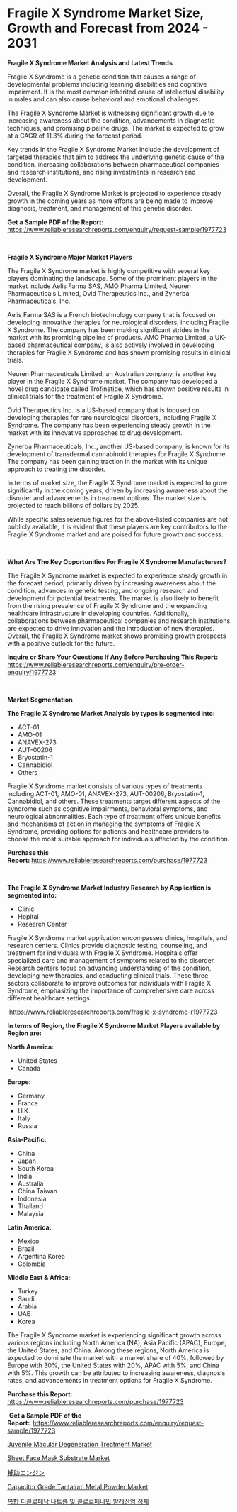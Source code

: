 <p><h1>Fragile X Syndrome Market Size, Growth and Forecast from 2024 - 2031</h1></p><p><strong>Fragile X Syndrome Market Analysis and Latest Trends</strong></p>
<p><p>Fragile X Syndrome is a genetic condition that causes a range of developmental problems including learning disabilities and cognitive impairment. It is the most common inherited cause of intellectual disability in males and can also cause behavioral and emotional challenges.</p><p>The Fragile X Syndrome Market is witnessing significant growth due to increasing awareness about the condition, advancements in diagnostic techniques, and promising pipeline drugs. The market is expected to grow at a CAGR of 11.3% during the forecast period.</p><p>Key trends in the Fragile X Syndrome Market include the development of targeted therapies that aim to address the underlying genetic cause of the condition, increasing collaborations between pharmaceutical companies and research institutions, and rising investments in research and development.</p><p>Overall, the Fragile X Syndrome Market is projected to experience steady growth in the coming years as more efforts are being made to improve diagnosis, treatment, and management of this genetic disorder.</p></p>
<p><strong>Get a Sample PDF of the Report:&nbsp;</strong> <a href="https://www.reliableresearchreports.com/enquiry/request-sample/1977723">https://www.reliableresearchreports.com/enquiry/request-sample/1977723</a></p>
<p>&nbsp;</p>
<p><strong>Fragile X Syndrome Major Market Players</strong></p>
<p><p>The Fragile X Syndrome market is highly competitive with several key players dominating the landscape. Some of the prominent players in the market include Aelis Farma SAS, AMO Pharma Limited, Neuren Pharmaceuticals Limited, Ovid Therapeutics Inc., and Zynerba Pharmaceuticals, Inc.</p><p>Aelis Farma SAS is a French biotechnology company that is focused on developing innovative therapies for neurological disorders, including Fragile X Syndrome. The company has been making significant strides in the market with its promising pipeline of products. AMO Pharma Limited, a UK-based pharmaceutical company, is also actively involved in developing therapies for Fragile X Syndrome and has shown promising results in clinical trials.</p><p>Neuren Pharmaceuticals Limited, an Australian company, is another key player in the Fragile X Syndrome market. The company has developed a novel drug candidate called Trofinetide, which has shown positive results in clinical trials for the treatment of Fragile X Syndrome.</p><p>Ovid Therapeutics Inc. is a US-based company that is focused on developing therapies for rare neurological disorders, including Fragile X Syndrome. The company has been experiencing steady growth in the market with its innovative approaches to drug development.</p><p>Zynerba Pharmaceuticals, Inc., another US-based company, is known for its development of transdermal cannabinoid therapies for Fragile X Syndrome. The company has been gaining traction in the market with its unique approach to treating the disorder.</p><p>In terms of market size, the Fragile X Syndrome market is expected to grow significantly in the coming years, driven by increasing awareness about the disorder and advancements in treatment options. The market size is projected to reach billions of dollars by 2025.</p><p>While specific sales revenue figures for the above-listed companies are not publicly available, it is evident that these players are key contributors to the Fragile X Syndrome market and are poised for future growth and success.</p></p>
<p>&nbsp;</p>
<p><strong>What Are The Key Opportunities For Fragile X Syndrome Manufacturers?</strong></p>
<p><p>The Fragile X Syndrome market is expected to experience steady growth in the forecast period, primarily driven by increasing awareness about the condition, advances in genetic testing, and ongoing research and development for potential treatments. The market is also likely to benefit from the rising prevalence of Fragile X Syndrome and the expanding healthcare infrastructure in developing countries. Additionally, collaborations between pharmaceutical companies and research institutions are expected to drive innovation and the introduction of new therapies. Overall, the Fragile X Syndrome market shows promising growth prospects with a positive outlook for the future.</p></p>
<p><strong>Inquire or Share Your Questions If Any Before Purchasing This Report:</strong> <a href="https://www.reliableresearchreports.com/enquiry/pre-order-enquiry/1977723">https://www.reliableresearchreports.com/enquiry/pre-order-enquiry/1977723</a></p>
<p>&nbsp;</p>
<p><strong>Market Segmentation</strong></p>
<p><strong>The Fragile X Syndrome Market Analysis by types is segmented into:</strong></p>
<p><ul><li>ACT-01</li><li>AMO-01</li><li>ANAVEX-273</li><li>AUT-00206</li><li>Bryostatin-1</li><li>Cannabidiol</li><li>Others</li></ul></p>
<p><p>Fragile X Syndrome market consists of various types of treatments including ACT-01, AMO-01, ANAVEX-273, AUT-00206, Bryostatin-1, Cannabidiol, and others. These treatments target different aspects of the syndrome such as cognitive impairments, behavioral symptoms, and neurological abnormalities. Each type of treatment offers unique benefits and mechanisms of action in managing the symptoms of Fragile X Syndrome, providing options for patients and healthcare providers to choose the most suitable approach for individuals affected by the condition.</p></p>
<p><strong>Purchase this Report:&nbsp;</strong><a href="https://www.reliableresearchreports.com/purchase/1977723">https://www.reliableresearchreports.com/purchase/1977723</a></p>
<p>&nbsp;</p>
<p><strong>The Fragile X Syndrome Market Industry Research by Application is segmented into:</strong></p>
<p><ul><li>Clinic</li><li>Hopital</li><li>Research Center</li></ul></p>
<p><p>Fragile X Syndrome market application encompasses clinics, hospitals, and research centers. Clinics provide diagnostic testing, counseling, and treatment for individuals with Fragile X Syndrome. Hospitals offer specialized care and management of symptoms related to the disorder. Research centers focus on advancing understanding of the condition, developing new therapies, and conducting clinical trials. These three sectors collaborate to improve outcomes for individuals with Fragile X Syndrome, emphasizing the importance of comprehensive care across different healthcare settings.</p></p>
<p><a href="https://www.reliableresearchreports.com/fragile-x-syndrome-r1977723">&nbsp;https://www.reliableresearchreports.com/fragile-x-syndrome-r1977723</a></p>
<p><strong>In terms of Region, the Fragile X Syndrome Market Players available by Region are:</strong></p>
<p>
    <p> <strong> North America: </strong>
        <ul>
            <li>United States</li>
            <li>Canada</li>
        </ul>
        </p> 
    <p> <strong> Europe: </strong>
        <ul>
            <li>Germany</li>
            <li>France</li>
            <li>U.K.</li>
            <li>Italy</li>
            <li>Russia</li>
        </ul>
        </p> 
    <p> <strong> Asia-Pacific: </strong>
        <ul>
            <li>China</li>
            <li>Japan</li>
            <li>South Korea</li>
            <li>India</li>
            <li>Australia</li>
            <li>China Taiwan</li>
            <li>Indonesia</li>
            <li>Thailand</li>
            <li>Malaysia</li>
        </ul>
        </p> 
    <p> <strong> Latin America: </strong>
        <ul>
            <li>Mexico</li>
            <li>Brazil</li>
            <li>Argentina Korea</li>
            <li>Colombia</li>
        </ul>
        </p> 
    <p> <strong> Middle East & Africa: </strong>
        <ul>
            <li>Turkey</li>
            <li>Saudi</li>
            <li>Arabia</li>
            <li>UAE</li>
            <li>Korea</li>
        </ul>
    </p>
    </p>
<p><p>The Fragile X Syndrome market is experiencing significant growth across various regions including North America (NA), Asia Pacific (APAC), Europe, the United States, and China. Among these regions, North America is expected to dominate the market with a market share of 40%, followed by Europe with 30%, the United States with 20%, APAC with 5%, and China with 5%. This growth can be attributed to increasing awareness, diagnosis rates, and advancements in treatment options for Fragile X Syndrome.</p></p>
<p><strong>Purchase this Report: </strong><a href="https://www.reliableresearchreports.com/purchase/1977723">https://www.reliableresearchreports.com/purchase/1977723</a></p>
<p>&nbsp;<strong>Get a Sample PDF of the Report:&nbsp;&nbsp;</strong><a href="https://www.reliableresearchreports.com/enquiry/request-sample/1977723">https://www.reliableresearchreports.com/enquiry/request-sample/1977723</a></p>
<p><strong></strong></p>
<p><p><a href="https://github.com/fiixsa/Market-Research-Report-List-2/blob/main/juvenile-macular-degeneration-treatment-market.md">Juvenile Macular Degeneration Treatment Market</a></p><p><a href="https://issuu.com/reportprime-2/docs/sheet-face-mask-substrate-market-size-2030.pptx">Sheet Face Mask Substrate Market</a></p><p><a href="https://github.com/AriMuller2009/Market-Research-Report-List-1/blob/main/456004546977.md">補助エンジン</a></p><p><a href="https://issuu.com/reportprime-2/docs/capacitor-grade-tantalum-metal-powder-market-size-">Capacitor Grade Tantalum Metal Powder Market</a></p><p><a href="https://github.com/khytkeqagplkzqvh/Market-Research-Report-List-2/blob/main/581757642838.md">복합 디클로페낙 나트륨 및 클로르페나민 말레산염 정제</a></p></p>